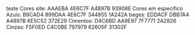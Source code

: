 teste
Cores site:
AAAEBA
4E6C7F
A4897B
93908E
Cores em específico
Azuis:
B9CAD4
899DAA
4E6C7F
344855
1A242A
beges:
EDDACF
DBB7A4
A4897B
6E5C52
372E29
Cimentos:
D4C6BD
AA9E97
7F7771
2A2826
Cinzas:
F5F0ED
C4C0BE
797979
62605F
31302F
